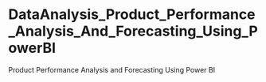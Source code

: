 # DataAnalysis_Product_Performance_Analysis_And_Forecasting_Using_PowerBI
 Product Performance Analysis and Forecasting Using Power BI
